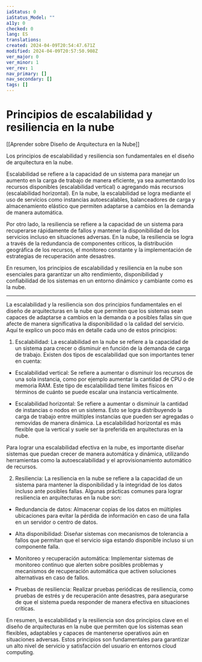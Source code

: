 ```yaml
---
iaStatus: 0
iaStatus_Model: ""
a11y: 0
checked: 0
lang: ES
translations: 
created: 2024-04-09T20:54:47.671Z
modified: 2024-04-09T20:57:50.908Z
ver_major: 0
ver_minor: 1
ver_rev: 1
nav_primary: []
nav_secondary: []
tags: []
---
```

# Principios de escalabilidad y resiliencia en la nube

[[Aprender sobre Diseño de Arquitectura en la Nube]]

Los principios de escalabilidad y resiliencia son fundamentales en el diseño de arquitectura en la nube. 

Escalabilidad se refiere a la capacidad de un sistema para manejar un aumento en la carga de trabajo de manera eficiente, ya sea aumentando los recursos disponibles (escalabilidad vertical) o agregando más recursos (escalabilidad horizontal). En la nube, la escalabilidad se logra mediante el uso de servicios como instancias autoescalables, balanceadores de carga y almacenamiento elástico que permiten adaptarse a cambios en la demanda de manera automática.

Por otro lado, la resiliencia se refiere a la capacidad de un sistema para recuperarse rápidamente de fallos y mantener la disponibilidad de los servicios incluso en situaciones adversas. En la nube, la resiliencia se logra a través de la redundancia de componentes críticos, la distribución geográfica de los recursos, el monitoreo constante y la implementación de estrategias de recuperación ante desastres.

En resumen, los principios de escalabilidad y resiliencia en la nube son esenciales para garantizar un alto rendimiento, disponibilidad y confiabilidad de los sistemas en un entorno dinámico y cambiante como es la nube.


---

La escalabilidad y la resiliencia son dos principios fundamentales en el diseño de arquitecturas en la nube que permiten que los sistemas sean capaces de adaptarse a cambios en la demanda o a posibles fallas sin que afecte de manera significativa la disponibilidad o la calidad del servicio. Aquí te explico un poco más en detalle cada uno de estos principios:

1. Escalabilidad:
La escalabilidad en la nube se refiere a la capacidad de un sistema para crecer o disminuir en función de la demanda de carga de trabajo. Existen dos tipos de escalabilidad que son importantes tener en cuenta:

- Escalabilidad vertical: Se refiere a aumentar o disminuir los recursos de una sola instancia, como por ejemplo aumentar la cantidad de CPU o de memoria RAM. Este tipo de escalabilidad tiene límites físicos en términos de cuánto se puede escalar una instancia verticalmente.

- Escalabilidad horizontal: Se refiere a aumentar o disminuir la cantidad de instancias o nodos en un sistema. Esto se logra distribuyendo la carga de trabajo entre múltiples instancias que pueden ser agregadas o removidas de manera dinámica. La escalabilidad horizontal es más flexible que la vertical y suele ser la preferida en arquitecturas en la nube.

Para lograr una escalabilidad efectiva en la nube, es importante diseñar sistemas que puedan crecer de manera automática y dinámica, utilizando herramientas como la autoescalabilidad y el aprovisionamiento automático de recursos.

2. Resiliencia:
La resiliencia en la nube se refiere a la capacidad de un sistema para mantener la disponibilidad y la integridad de los datos incluso ante posibles fallas. Algunas prácticas comunes para lograr resiliencia en arquitecturas en la nube son:

- Redundancia de datos: Almacenar copias de los datos en múltiples ubicaciones para evitar la pérdida de información en caso de una falla en un servidor o centro de datos.

- Alta disponibilidad: Diseñar sistemas con mecanismos de tolerancia a fallos que permitan que el servicio siga estando disponible incluso si un componente falla.

- Monitoreo y recuperación automática: Implementar sistemas de monitoreo continuo que alerten sobre posibles problemas y mecanismos de recuperación automática que activen soluciones alternativas en caso de fallos.

- Pruebas de resiliencia: Realizar pruebas periódicas de resiliencia, como pruebas de estrés y de recuperación ante desastres, para asegurarse de que el sistema pueda responder de manera efectiva en situaciones críticas.

En resumen, la escalabilidad y la resiliencia son dos principios clave en el diseño de arquitecturas en la nube que permiten que los sistemas sean flexibles, adaptables y capaces de mantenerse operativos aún en situaciones adversas. Estos principios son fundamentales para garantizar un alto nivel de servicio y satisfacción del usuario en entornos cloud computing.
